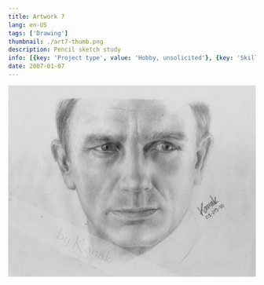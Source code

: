 ```yaml
---
title: Artwork 7
lang: en-US
tags: ['Drawing']
thumbnail: ./art7-thumb.png
description: Pencil sketch study
info: [{key: 'Project type', value: 'Hobby, unsolicited'}, {key: 'Skills', value: 'Pencil Sketch'}, {key: 'Media', value: 'Pencil Sketch'}]
date: 2007-01-07
---
```

![An image](/art7.jpg)